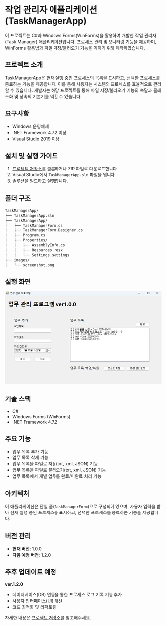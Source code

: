 # 작업 관리자 애플리케이션 (TaskManagerApp)

이 프로젝트는 C#과 Windows Forms(WinForms)을 활용하여 개발한 작업 관리자(Task Manager) 애플리케이션입니다. 프로세스 관리 및 모니터링 기능을 제공하며, WinForms 활용법과 파일 저장/불러오기 기능을 익히기 위해 제작하였습니다. 

## 프로젝트 소개

TaskManagerApp은 현재 실행 중인 프로세스의 목록을 표시하고, 선택한 프로세스를 종료하는 기능을 제공합니다. 이를 통해 사용자는 시스템의 프로세스를 효율적으로 관리할 수 있습니다.
개발자는 해당 프로젝트를 통해 파일 저장/불러오기 기능의 숙달과 클래스화 및 상속의 기본기를 익힐 수 있습니다.

## 요구사항

- Windows 운영체제
- .NET Framework 4.7.2 이상
- Visual Studio 2019 이상

## 설치 및 실행 가이드

1. [프로젝트 저장소](https://github.com/Kamuie99/CS_Study/tree/master/TaskManagerApp)를 클론하거나 ZIP 파일로 다운로드합니다.
2. Visual Studio에서 `TaskManagerApp.sln` 파일을 엽니다.
3. 솔루션을 빌드하고 실행합니다.

## 폴더 구조

```
TaskManagerApp/
├── TaskManagerApp.sln
├── TaskManagerApp/
│   ├── TaskManagerForm.cs
│   ├── TaskManagerForm.Designer.cs
│   ├── Program.cs
│   ├── Properties/
│   │   ├── AssemblyInfo.cs
│   │   ├── Resources.resx
│   │   └── Settings.settings
├── images/
│   └── screenshot.png
```

## 실행 화면

![실행 화면](./images/main.png)

## 기술 스택

- C#
- Windows Forms (WinForms)
- .NET Framework 4.7.2

## 주요 기능

- 업무 목록 추가 기능
- 업무 목록 삭제 기능
- 업무 목록을 파일로 저장(txt, xml, JSON) 기능
- 업무 목록을 파일로 불러오기(txt, xml, JSON) 기능
- 업무 목록에서 개별 업무를 완료/미완료 처리 기능

## 아키텍처

이 애플리케이션은 단일 폼(`TaskManagerForm`)으로 구성되어 있으며, 사용자 입력을 받아 현재 실행 중인 프로세스를 표시하고, 선택한 프로세스를 종료하는 기능을 제공합니다.

## 버전 관리

- **현재 버전**: 1.0.0
- **다음 예정 버전**: 1.2.0

## 추후 업데이트 예정
**ver.1.2.0**
- 데이터베이스(DB) 연동을 통한 프로세스 로그 기록 기능 추가
- 사용자 인터페이스(UI) 개선
- 코드 최적화 및 리팩토링

자세한 내용은 [프로젝트 저장소](https://github.com/Kamuie99/CS_Study/tree/master/TaskManagerApp)를 참고해주세요.